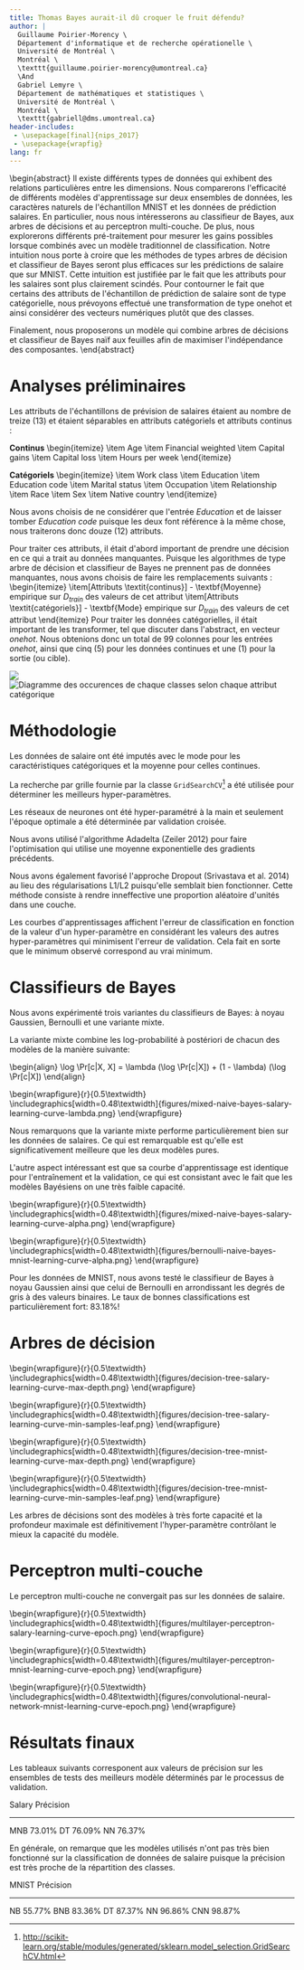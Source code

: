 ```yaml
---
title: Thomas Bayes aurait-il dû croquer le fruit défendu?
author: |
  Guillaume Poirier-Morency \
  Département d'informatique et de recherche opérationelle \
  Université de Montréal \
  Montréal \
  \texttt{guillaume.poirier-morency@umontreal.ca}
  \And
  Gabriel Lemyre \
  Département de mathématiques et statistiques \
  Université de Montréal \
  Montréal \
  \texttt{gabriell@dms.umontreal.ca}
header-includes:
 - \usepackage[final]{nips_2017}
 - \usepackage{wrapfig}
lang: fr
---
```


\begin{abstract}
Il existe différents types de données qui exhibent des relations particulières
entre les dimensions. Nous comparerons l'efficacité de différents modèles
d'apprentissage sur deux ensembles de données, les caractères naturels de
l'échantillon MNIST et les données de prédiction salaires. En
particulier, nous nous intéresserons au classifieur de Bayes, aux arbres de
décisions et au perceptron multi-couche. De plus, nous explorerons différents
pré-traitement pour mesurer les gains possibles lorsque combinés avec un modèle
traditionnel de classification. Notre intuition nous porte à croire que les
méthodes de types arbres de décision et classifieur de Bayes seront plus
efficaces sur les prédictions de salaire que sur MNIST. Cette intuition est
justifiée par le fait que les attributs pour les salaires sont plus clairement
scindés. Pour contourner le fait que certains des attributs de l'échantillon de
prédiction de salaire sont de type catégorielle, nous
prévoyons effectué une transformation de type onehot et ainsi considérer des
vecteurs numériques plutôt que des classes.

Finalement, nous proposerons un modèle qui
combine arbres de décisions et classifieur de Bayes naïf aux feuilles afin de
maximiser l'indépendance des composantes.
\end{abstract}


# Analyses préliminaires
Les attributs de l'échantillons de prévision de salaires étaient au nombre de treize (13) et étaient séparables en attributs catégoriels et attributs continus :

**Continus**
  \begin{itemize}
    \item Age
    \item Financial weighted
    \item Capital gains
    \item Capital loss
    \item Hours per week
  \end{itemize}

**Catégoriels**
  \begin{itemize}
    \item Work class
    \item Education
    \item Education code
    \item Marital status
    \item Occupation
    \item Relationship
    \item Race
    \item Sex
    \item Native country
  \end{itemize}

Nous avons choisis de ne considérer que l'entrée *Education* et de laisser tomber *Education code* puisque les deux font référence à la même chose, nous traiterons donc douze (12) attributs.

Pour traiter ces attributs, il était d'abord important de prendre une décision en ce qui a trait au données manquantes. Puisque les algorithmes de type arbre de décision et classifieur de Bayes ne prennent pas de données manquantes, nous avons choisis de faire les remplacements suivants :
\begin{itemize}
  \item[Attributs \textit{continus}] - \textbf{Moyenne} empirique sur $D_{train}$ des valeurs de cet attribut
  \item[Attributs \textit{catégoriels}] - \textbf{Mode} empirique sur $D_{train}$ des valeurs de cet attribut
\end{itemize}
Pour traiter les données catégorielles, il était important de les transformer, tel que discuter dans l'abstract, en vecteur *onehot*. Nous obtenions donc un total de 99 colonnes pour les entrées *onehot*, ainsi que cinq (5) pour les données continues et une (1) pour la sortie (ou cible).

![](figures/salary-pair-plot.png)
![Diagramme des occurences de chaque classes selon chaque attribut catégorique](figures/salary-count-plot.png)


# Méthodologie

Les données de salaire ont été imputés avec le mode pour les caractéristiques
catégoriques et la moyenne pour celles continues.

La recherche par grille fournie par la classe `GridSearchCV`[^sklearn.model_selection.GridSearchCV]
a été utilisée pour déterminer les meilleurs hyper-paramètres.

Les réseaux de neurones ont été hyper-paramétré à la main et seulement l'époque
optimale a été déterminée par validation croisée.

Nous avons utilisé l'algorithme Adadelta (Zeiler 2012) pour faire
l'optimisation qui utilise une moyenne exponentielle des gradients précédents.

Nous avons également favorisé l'approche Dropout (Srivastava et al. 2014) au
lieu des régularisations L1/L2 puisqu'elle semblait bien fonctionner. Cette
méthode consiste à rendre inneffective une proportion aléatoire d'unités dans
une couche.

[^sklearn.model_selection.GridSearchCV]: http://scikit-learn.org/stable/modules/generated/sklearn.model_selection.GridSearchCV.html

Les courbes d'apprentissages affichent l'erreur de classification en fonction
de la valeur d'un hyper-paramètre en considérant les valeurs des autres
hyper-paramètres qui minimisent l'erreur de validation. Cela fait en sorte que
le minimum observé correspond au vrai minimum.

# Classifieurs de Bayes

Nous avons expérimenté trois variantes du classifieurs de Bayes: à noyau
Gaussien, Bernoulli et une variante mixte.

La variante mixte combine les log-probabilité à postériori de chacun des
modèles de la manière suivante:

\begin{align}
\log \Pr[c|X, X] = \lambda (\log \Pr[c|X]) + (1 - \lambda) (\log \Pr[c|X])
\end{align}

\begin{wrapfigure}{r}{0.5\textwidth}
\includegraphics[width=0.48\textwidth]{figures/mixed-naive-bayes-salary-learning-curve-lambda.png}
\end{wrapfigure}

Nous remarquons que la variante mixte performe particulièrement bien sur les
données de salaires. Ce qui est remarquable est qu'elle est significativement
meilleure que les deux modèles pures.

L'autre aspect intéressant est que sa courbe d'apprentissage est identique pour
l'entraînement et la validation, ce qui est consistant avec le fait que les
modèles Bayésiens on une très faible capacité.

\begin{wrapfigure}{r}{0.5\textwidth}
\includegraphics[width=0.48\textwidth]{figures/mixed-naive-bayes-salary-learning-curve-alpha.png}
\end{wrapfigure}

\begin{wrapfigure}{r}{0.5\textwidth}
\includegraphics[width=0.48\textwidth]{figures/bernoulli-naive-bayes-mnist-learning-curve-alpha.png}
\end{wrapfigure}

Pour les données de MNIST, nous avons testé le classifieur de Bayes à noyau
Gaussien ainsi que celui de Bernoulli en arrondissant les degrés de gris à des
valeurs binaires. Le taux de bonnes classifications est particulièrement fort:
83.18%!

# Arbres de décision

\begin{wrapfigure}{r}{0.5\textwidth}
\includegraphics[width=0.48\textwidth]{figures/decision-tree-salary-learning-curve-max-depth.png}
\end{wrapfigure}

\begin{wrapfigure}{r}{0.5\textwidth}
\includegraphics[width=0.48\textwidth]{figures/decision-tree-salary-learning-curve-min-samples-leaf.png}
\end{wrapfigure}

\begin{wrapfigure}{r}{0.5\textwidth}
\includegraphics[width=0.48\textwidth]{figures/decision-tree-mnist-learning-curve-max-depth.png}
\end{wrapfigure}

\begin{wrapfigure}{r}{0.5\textwidth}
\includegraphics[width=0.48\textwidth]{figures/decision-tree-mnist-learning-curve-min-samples-leaf.png}
\end{wrapfigure}

Les arbres de décisions sont des modèles à très forte capacité et la profondeur
maximale est définitivement l'hyper-paramètre contrôlant le mieux la capacité
du modèle.

# Perceptron multi-couche

Le perceptron multi-couche ne convergait pas sur les données de salaire.

\begin{wrapfigure}{r}{0.5\textwidth}
\includegraphics[width=0.48\textwidth]{figures/multilayer-perceptron-salary-learning-curve-epoch.png}
\end{wrapfigure}

\begin{wrapfigure}{r}{0.5\textwidth}
\includegraphics[width=0.48\textwidth]{figures/multilayer-perceptron-mnist-learning-curve-epoch.png}
\end{wrapfigure}

\begin{wrapfigure}{r}{0.5\textwidth}
\includegraphics[width=0.48\textwidth]{figures/convolutional-neural-network-mnist-learning-curve-epoch.png}
\end{wrapfigure}

# Résultats finaux

Les tableaux suivants corresponent aux valeurs de précision sur les ensembles
de tests des meilleurs modèle déterminés par le processus de validation.

Salary Précision
-----  ---------
MNB    73.01%
DT     76.09%
NN     76.37%

En générale, on remarque que les modèles utilisés n'ont pas très bien
fonctionné sur la classification de données de salaire puisque la précision est
très proche de la répartition des classes.

MNIST Précision
----- ---------
NB    55.77%
BNB   83.36%
DT    87.37%
NN    96.86%
CNN   98.87%
